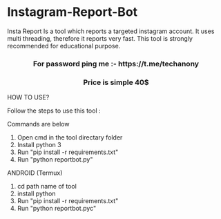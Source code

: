 # Instagram-Report-Bot

Insta Report Is a tool which reports a targeted instagram account. 
It uses multi threading, therefore it reports very fast. 
This tool is strongly recommended for educational purpose.


<h3 align="center">For password ping me :- https://t.me/techanony</h3>

<h3 align="center">Price is simple 40$</h3>




HOW TO USE?

Follow the steps to use this tool : 

Commands are below

1. Open cmd in the tool directary folder
2. Install python 3
3. Run "pip install -r requirements.txt"
4. Run "python reportbot.py"

ANDROID (Termux)

1. cd path name of tool
2. install python
3. Run "pip install -r requirements.txt" 
4. Run "python reportbot.pyc"

